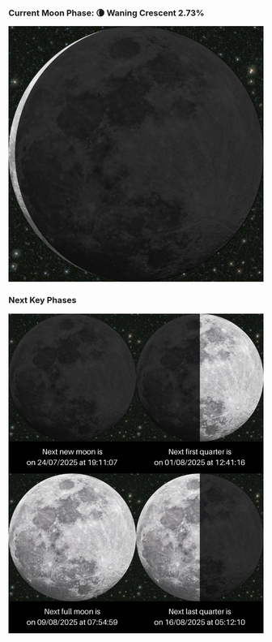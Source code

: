 ### Current Moon Phase: 🌘 Waning Crescent 2.73%
![Moon Phase](moonphase.png)
### Next Key Phases
![Gallery](gallery.png)